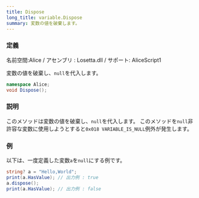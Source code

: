 ```yaml
---
title: Dispose
long_title: variable.Dispose
summary: 変数の値を破棄します。
---
```

### 定義
名前空間:Alice / アセンブリ : Losetta.dll / サポート: AliceScript1

変数の値を破棄し、`null`を代入します。

```cs title="AliceScript"
namespace Alice;
void Dispose();
```

### 説明
このメソッドは変数の値を破棄し、`null`を代入します。
このメソッドを`null`非許容な変数に使用しようとすると`0x018 VARIABLE_IS_NULL`例外が発生します。

### 例
以下は、一度定義した変数`a`を`null`にする例です。

```cs title="AliceScript"
string? a = "Hello,World";
print(a.HasValue); // 出力例 : true
a.dispose();
print(a.HasValue); // 出力例 : false
```
